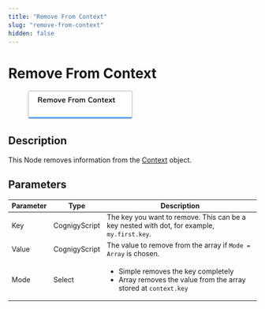 ```yaml
---
title: "Remove From Context" 
slug: "remove-from-context" 
hidden: false 
---
```


# Remove From Context

<figure>
  <img class="image-center" src="../../../../../static/img/_assets/ai/build/node-reference/logic/remove-from-context.png" width="50%"/>
</figure>

## Description

This Node removes information from the [Context](../../../test/interaction-panel/context.md) object.

## Parameters

| Parameter | Type          | Description                                                                                                                |
|-----------|---------------|----------------------------------------------------------------------------------------------------------------------------|
| Key       | CognigyScript | The key you want to remove. This can be a key nested with dot, for example, `my.first.key`.                                |
| Value     | CognigyScript | The value to remove from the array if `Mode = Array` is chosen.                                                            |
| Mode      | Select        | <ul><li>Simple removes the key completely</li><li>Array removes the value from the array stored at `context.key`</li></ul> |